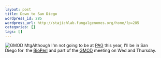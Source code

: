 ```yaml
---
layout: post
title: Down to San Diego
wordpress_id: 285
wordpress_url: http://stajichlab.fungalgenomes.org/home/?p=285
categories: []
tags: []
---
```

![](http://gmod.org/wimages/3/39/Jan2010MtgLogo170.png "GMOD Mtg")Although I'm not going to be at [PAG](http://www.intl-pag.org/) this year, I'll be in San Diego for  the [BioPerl](http://www.bioperl.org/wiki/GMOD_2010_Meeting) and part of the [GMOD](http://gmod.org/wiki/January_2010_GMOD_Meeting) meeting on Wed and Thursday.
